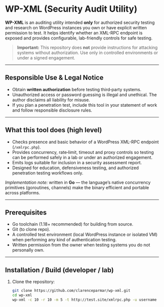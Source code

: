 # WP-XML (Security Audit Utility)

**WP-XML** is an auditing utility intended **only** for authorized security testing and research on WordPress instances you own or have explicit written permission to test. It helps identify whether an XML-RPC endpoint is exposed and provides configurable, lab-friendly controls for safe testing.

> **Important:** This repository does **not** provide instructions for attacking systems without authorization. Use only in controlled environments or under a signed engagement.

---

## Responsible Use & Legal Notice

- Obtain **written authorization** before testing third‑party systems.  
- Unauthorized access or password guessing is illegal and unethical. The author disclaims all liability for misuse.  
- If you plan a penetration test, include this tool in your statement of work and follow responsible disclosure rules.

---

## What this tool does (high level)

- Checks presence and basic behavior of a WordPress XML-RPC endpoint (`/xmlrpc.php`).  
- Provides concurrency, rate‑limit, timeout and proxy controls so testing can be performed safely in a lab or under an authorized engagement.  
- Emits logs suitable for inclusion in a security assessment report.  
- Designed for education, defensiveness testing, and authorized penetration testing workflows only.

*Implementation note:* written in **Go** — the language’s native concurrency primitives (goroutines, channels) make the binary efficient and portable across platforms.

---

## Prerequisites

- Go toolchain (1.18+ recommended) for building from source.  
- Git (to clone repo).  
- A controlled test environment (local WordPress instance or isolated VM) when performing any kind of authentication testing.  
- Written permission from the owner when testing systems you do not personally own.

---

## Installation / Build (developer / lab)

1. Clone the repository:
   ```bash
   git clone https://github.com/clarenceparmar/wp-xml.git
   cd wp-xml
   wp-xml -c 10 -r 10 -m 5 -t http://test.site/xmlrpc.php -u username -w /path/to/wordlist/file/for/passwords

